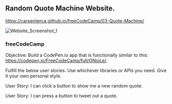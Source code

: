 ## Random Quote Machine Website.

<https://carpenterca.github.io/freeCodeCamp/03-Quote-Machine/>

![Website_Screenshot_1](https://carpentercacsci.files.wordpress.com/2017/09/quote_screenshot_small.png)


### freeCodeCamp 

Objective: Build a CodePen.io app that is functionally similar to this: https://codepen.io/FreeCodeCamp/full/ONjoLe/.

Fulfill the below user stories. Use whichever libraries or APIs you need. Give it your own personal style.

User Story: I can click a button to show me a new random quote.

User Story: I can press a button to tweet out a quote.
